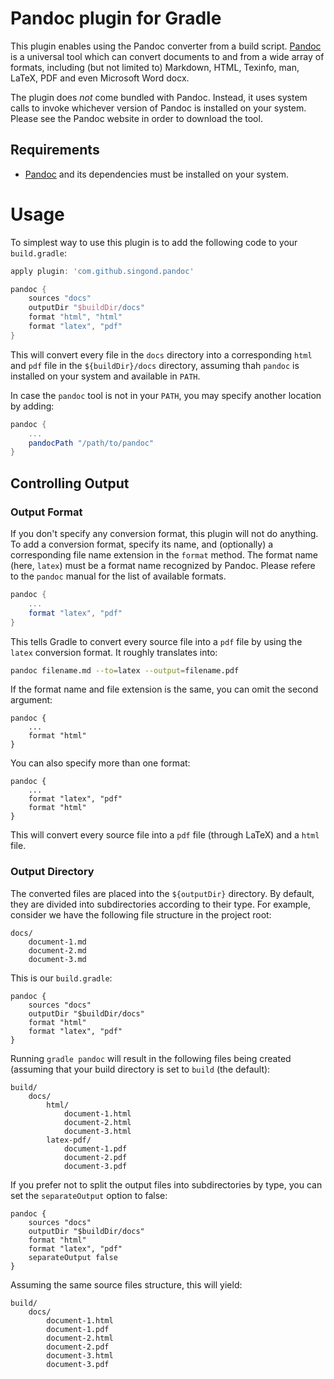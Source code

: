 Pandoc plugin for Gradle
========================
This plugin enables using the Pandoc converter from a build script.
[Pandoc](https://pandoc.org/index.html) is a universal tool which can convert
documents to and from a wide array of formats, including (but not limited to)
Markdown, HTML, Texinfo, man, LaTeX, PDF and even Microsoft Word docx.

The plugin does _not_ come bundled with Pandoc. Instead, it uses system calls
to invoke whichever version of Pandoc is installed on your system. Please see
the Pandoc website in order to download the tool.

Requirements
------------
- [Pandoc](https://pandoc.org/index.html) and its dependencies must be
  installed on your system.

Usage
=====
To simplest way to use this plugin is to add the following code to your
`build.gradle`:

```groovy
apply plugin: 'com.github.singond.pandoc'

pandoc {
	sources "docs"
	outputDir "$buildDir/docs"
	format "html", "html"
	format "latex", "pdf"
}
```

This will convert every file in the `docs` directory into a corresponding
`html` and `pdf` file in the `${buildDir}/docs` directory, assuming thah
`pandoc` is installed on your system and available in `PATH`.

In case the `pandoc` tool is not in your `PATH`, you may specify another
location by adding:

```groovy
pandoc {
	...
	pandocPath "/path/to/pandoc"
}
```

Controlling Output
------------------

### Output Format
If you don't specify any conversion format, this plugin will not do anything.
To add a conversion format, specify its name, and (optionally) a corresponding
file name extension in the `format` method.
The format name (here, `latex`) must be a format name recognized by Pandoc.
Please refere to the `pandoc` manual for the list of available formats.

```groovy
pandoc {
	...
	format "latex", "pdf"
}
```

This tells Gradle to convert every source file into a `pdf` file by using
the `latex` conversion format. It roughly translates into:

```sh
pandoc filename.md --to=latex --output=filename.pdf
```

If the format name and file extension is the same, you can omit the second
argument:

```
pandoc {
	...
	format "html"
}
```

You can also specify more than one format:

```
pandoc {
	...
	format "latex", "pdf"
	format "html"
}
```

This will convert every source file into a `pdf` file (through LaTeX)
and a `html` file.

### Output Directory
The converted files are placed into the `${outputDir}` directory.
By default, they are divided into subdirectories according to their type.
For example, consider we have the following file structure in the project root:

```
docs/
	document-1.md
	document-2.md
	document-3.md
```

This is our `build.gradle`:

```
pandoc {
	sources "docs"
	outputDir "$buildDir/docs"
	format "html"
	format "latex", "pdf"
}
```

Running `gradle pandoc` will result in the following files being created
(assuming that your build directory is set to `build` (the default):

```
build/
	docs/
		html/
			document-1.html
			document-2.html
			document-3.html
		latex-pdf/
			document-1.pdf
			document-2.pdf
			document-3.pdf
```

If you prefer not to split the output files into subdirectories by type,
you can set the `separateOutput` option to false:

```
pandoc {
	sources "docs"
	outputDir "$buildDir/docs"
	format "html"
	format "latex", "pdf"
	separateOutput false
}
```
Assuming the same source files structure, this will yield:

```
build/
	docs/
		document-1.html
		document-1.pdf
		document-2.html
		document-2.pdf
		document-3.html
		document-3.pdf
```
